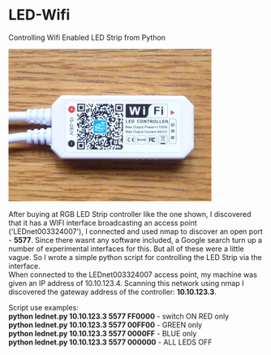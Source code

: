 # LED-Wifi
Controlling Wifi Enabled LED Strip from Python

<img src='https://github.com/Jppx/LED-Wifi/blob/main/LED_WIFI_CONTROLLER2.jpg'/>

After buying at RGB LED Strip controller like the one shown, I discovered that it has a WIFI interface broadcasting an access point ('LEDnet003324007'), I connected and used nmap to discover an open port - <b>5577</b>. Since there wasnt any software included, a Google search turn up a number of experimental interfaces for this. But all of these were a little vague. So I wrote a  simple python script for controlling the LED Strip via the interface.
<br>When connected to the LEDnet003324007 access point, my machine was given an IP address of 10.10.123.4. Scanning this network using nmap I discovered the gateway address of the controller:  <b>10.10.123.3</b>. 

Script use examples:<br>
  <b>python lednet.py 10.10.123.3 5577 FF0000</b>  - switch ON RED only<br>
  <b>python lednet.py 10.10.123.3 5577 00FF00</b>  - GREEN only<br>
  <b>python lednet.py 10.10.123.3 5577 0000FF</b>  - BLUE only<br>
  <b>python lednet.py 10.10.123.3 5577 000000</b>  - ALL LEDS OFF
  

